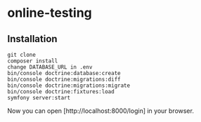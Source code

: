 # online-testing

## Installation

```
git clone
composer install
change DATABASE_URL in .env
bin/console doctrine:database:create
bin/console doctrine:migrations:diff
bin/console doctrine:migrations:migrate
bin/console doctrine:fixtures:load
symfony server:start
```

Now you can open [http://localhost:8000/login] in your browser.